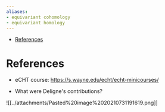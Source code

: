 ```yaml
---
aliases:
- equivariant cohomology
- equivariant homology
---
```


-   [References](#references)














# References

-   eCHT course: https://s.wayne.edu/echt/echt-minicourses/

-   What were Deligne's contributions?

![[../attachments/Pasted%20image%2020210731191619.png]]
